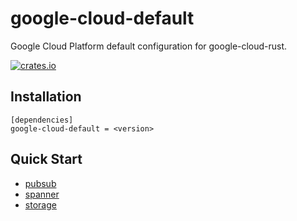 # google-cloud-default

Google Cloud Platform default configuration for google-cloud-rust.

[![crates.io](https://img.shields.io/crates/v/google-cloud-default.svg)](https://crates.io/crates/google-cloud-default)

## Installation

```
[dependencies]
google-cloud-default = <version>
```

## Quick Start 

* [pubsub](https://github.com/yoshidan/google-cloud-rust/tree/main/pubsub)
* [spanner](https://github.com/yoshidan/google-cloud-rust/tree/main/spanner)
* [storage](https://github.com/yoshidan/google-cloud-rust/tree/main/storage)
